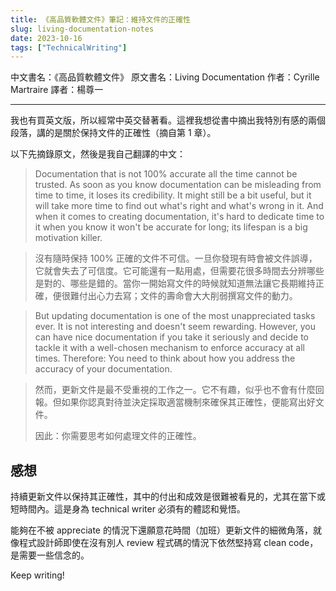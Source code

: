 ```yaml
---
title: 《高品質軟體文件》筆記：維持文件的正確性
slug: living-documentation-notes
date: 2023-10-16
tags: ["TechnicalWriting"]
---
```


中文書名：《高品質軟體文件》
原文書名：Living Documentation
作者：Cyrille Martraire
譯者：楊尊一

---

我也有買英文版，所以經常中英交替著看。這裡我想從書中摘出我特別有感的兩個段落，講的是關於保持文件的正確性（摘自第 1 章）。

以下先摘錄原文，然後是我自己翻譯的中文：

> Documentation that is not 100% accurate all the time cannot be trusted. As soon as you know documentation can be misleading from time to time, it loses its credibility. It might still be a bit useful, but it will take more time to find out what's right and what's wrong in it. And when it comes to creating documentation, it's hard to dedicate time to it when you know it won't be accurate for long; its lifespan is a big motivation killer.

> 沒有隨時保持 100% 正確的文件不可信。一旦你發現有時會被文件誤導，它就會失去了可信度。它可能還有一點用處，但需要花很多時間去分辨哪些是對的、哪些是錯的。當你一開始寫文件的時候就知道無法讓它長期維持正確，便很難付出心力去寫；文件的壽命會大大削弱撰寫文件的動力。

> But updating documentation is one of the most unappreciated tasks ever. It is not interesting and doesn't seem rewarding. However, you can have nice documentation if you take it seriously and decide to tackle it with a well-chosen mechanism to enforce accuracy at all times.
Therefore: You need to think about how you address the accuracy of your documentation.

> 然而，更新文件是最不受重視的工作之一。它不有趣，似乎也不會有什麼回報。但如果你認真對待並決定採取適當機制來確保其正確性，便能寫出好文件。
> 
> 因此：你需要思考如何處理文件的正確性。

## 感想

持續更新文件以保持其正確性，其中的付出和成效是很難被看見的，尤其在當下或短時間內。這是身為 technical writer 必須有的體認和覺悟。

能夠在不被 appreciate 的情況下還願意花時間（加班）更新文件的細微角落，就像程式設計師即使在沒有別人 review 程式碼的情況下依然堅持寫 clean code，是需要一些信念的。

Keep writing!